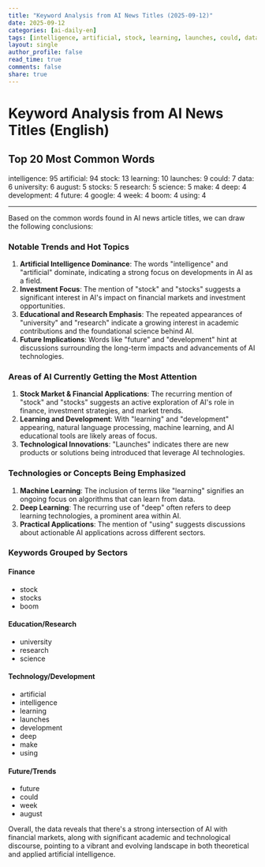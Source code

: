 ```yaml
---
title: "Keyword Analysis from AI News Titles (2025-09-12)"
date: 2025-09-12
categories: [ai-daily-en]
tags: [intelligence, artificial, stock, learning, launches, could, data, university, august, stocks, research, science, make, deep, development, future, google, week, boom, using]
layout: single
author_profile: false
read_time: true
comments: false
share: true
---
```


# Keyword Analysis from AI News Titles (English)

## Top 20 Most Common Words

intelligence: 95
artificial: 94
stock: 13
learning: 10
launches: 9
could: 7
data: 6
university: 6
august: 5
stocks: 5
research: 5
science: 5
make: 4
deep: 4
development: 4
future: 4
google: 4
week: 4
boom: 4
using: 4

---

Based on the common words found in AI news article titles, we can draw the following conclusions:

### Notable Trends and Hot Topics
1. **Artificial Intelligence Dominance**: The words "intelligence" and "artificial" dominate, indicating a strong focus on developments in AI as a field.
2. **Investment Focus**: The mention of "stock" and "stocks" suggests a significant interest in AI's impact on financial markets and investment opportunities.
3. **Educational and Research Emphasis**: The repeated appearances of "university" and "research" indicate a growing interest in academic contributions and the foundational science behind AI.
4. **Future Implications**: Words like "future" and "development" hint at discussions surrounding the long-term impacts and advancements of AI technologies.

### Areas of AI Currently Getting the Most Attention
1. **Stock Market & Financial Applications**: The recurring mention of "stock" and "stocks" suggests an active exploration of AI's role in finance, investment strategies, and market trends.
2. **Learning and Development**: With "learning" and "development" appearing, natural language processing, machine learning, and AI educational tools are likely areas of focus.
3. **Technological Innovations**: "Launches" indicates there are new products or solutions being introduced that leverage AI technologies.

### Technologies or Concepts Being Emphasized
1. **Machine Learning**: The inclusion of terms like "learning" signifies an ongoing focus on algorithms that can learn from data.
2. **Deep Learning**: The recurring use of "deep" often refers to deep learning technologies, a prominent area within AI.
3. **Practical Applications**: The mention of "using" suggests discussions about actionable AI applications across different sectors.

### Keywords Grouped by Sectors
#### Finance
- stock
- stocks
- boom

#### Education/Research
- university
- research
- science

#### Technology/Development
- artificial
- intelligence
- learning
- launches
- development
- deep
- make
- using

#### Future/Trends
- future
- could
- week
- august

Overall, the data reveals that there's a strong intersection of AI with financial markets, along with significant academic and technological discourse, pointing to a vibrant and evolving landscape in both theoretical and applied artificial intelligence.
